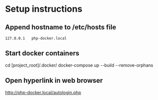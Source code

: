 # Setup instructions
## Append hostname to /etc/hosts file
```
127.0.0.1	php-docker.local
```
## Start docker containers
cd [project_root]/.docker/
docker-compose up --build --remove-orphans

## Open hyperlink in web browser
http://php-docker.local/autologin.php
